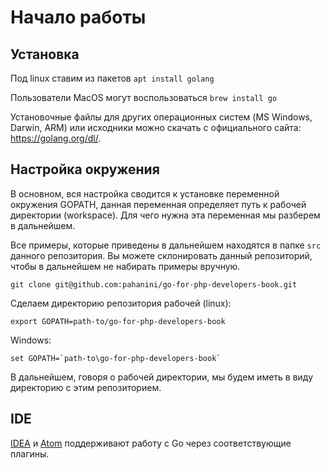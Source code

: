 # Начало работы

## Установка

Под linux ставим из пакетов `apt install golang`

Пользователи MacOS могут воспользоваться `brew install go`

Установочные файлы для других операционных систем (MS Windows, Darwin, ARM) или
исходники можно скачать с официального сайта: https://golang.org/dl/.

## Настройка окружения

В основном, вся настройка сводится к установке переменной окружения GOPATH, данная
переменная определяет путь к рабочей директории (workspace). Для чего нужна эта переменная
мы разберем в дальнейшем.

Все примеры, которые приведены в дальнейшем находятся в папке `src` данного репозитория.
Вы можете склонировать данный репозиторий, чтобы в дальнейшем не набирать примеры вручную.

```
git clone git@github.com:pahanini/go-for-php-developers-book.git
```

Сделаем директорию репозитория рабочей (linux):

```
export GOPATH=path-to/go-for-php-developers-book
```

Windows:
```
set GOPATH=`path-to\go-for-php-developers-book`
```

В дальнейшем, говоря о рабочей директории, мы будем иметь в виду директорию
с этим репозиторием.

## IDE

[IDEA](https://www.jetbrains.com/idea/) и [Atom](https://atom.io/) поддерживают работу
с Go через соответствующие плагины.
